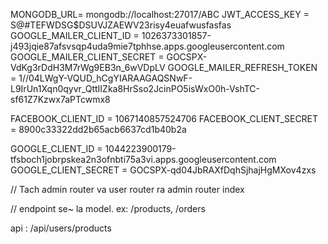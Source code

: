 MONGODB_URL= mongodb://localhost:27017/ABC
JWT_ACCESS_KEY = S@#TEFWDSG$DSUVJZAEWV23risy4euafwusfasfas
GOOGLE_MAILER_CLIENT_ID = 1026373301857-j493jqie87afsvsqp4uda9mie7tphhse.apps.googleusercontent.com
GOOGLE_MAILER_CLIENT_SECRET = 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
GOOGLE_MAILER_REFRESH_TOKEN = 1//04LWgY-VQUD_hCgYIARAAGAQSNwF-L9IrUn1Xqn0qyvr_QttIIZka8HrSso2JcinPO5isWxO0h-VshTC-sf61Z7Kzwx7aPTcwmx8

FACEBOOK_CLIENT_ID = 1067140857524706
FACEBOOK_CLIENT_SECRET = 8900c33322dd2b65acb6637cd1b40b2a

GOOGLE_CLIENT_ID = 1044223900179-tfsboch1jobrpskea2n3ofnbti75a3vi.apps.googleusercontent.com
GOOGLE_CLIENT_SECRET = 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



// Tach admin router va user router ra admin router index

// endpoint se~ la model. ex: /products, /orders 

api : /api/users/products

